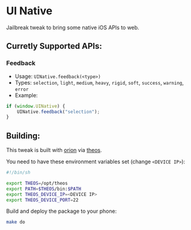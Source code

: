 # UI Native
Jailbreak tweak to bring some native iOS APIs to web.

## Curretly Supported APIs:
### Feedback
  
- Usage: `UINative.feedback(<type>)`
- Types: `selection`, `light`, `medium`, `heavy`, `rigid`, `soft`, `success`, `warning`, `error`
- Example:
```JavaScript
if (window.UINative) {
    UINative.feedback("selection");
}
```

## Building:
This tweak is built with [orion](https://github.com/theos/orion) via [theos](https://github.com/theos/theos).

You need to have these environment variables set (change `<DEVICE IP>`):
```sh
#!/bin/sh

export THEOS=/opt/theos
export PATH=$THEOS/bin:$PATH
export THEOS_DEVICE_IP=<DEVICE IP>
export THEOS_DEVICE_PORT=22
```

Build and deploy the package to your phone:
```sh
make do
```